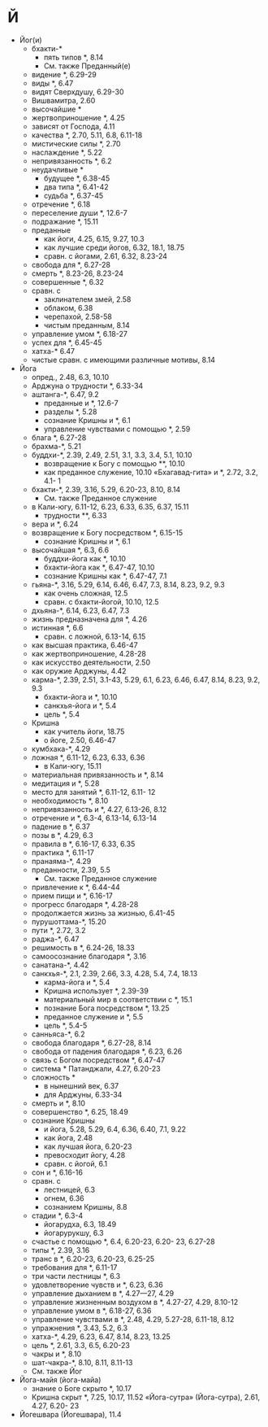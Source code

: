# Й

- Йог(и)
  - бхакти-\*
    - пять типов \*, 8.14
    - См. также Преданный(е)
  - видение \*, 6.29-29
  - виды \*, 6.47
  - видят Сверхдушу, 6.29-30
  - Вишвамитра, 2.60
  - высочайшие \*
  - жертвоприношение \*, 4.25
  - зависят от Господа, 4.11
  - качества \*, 2.70, 5.11, 6.8, 6.11-18
  - мистические силы \*, 2.70
  - наслаждение \*, 5.22
  - непривязанность \*, 6.2
  - неудачливые \*
    - будущее \*, 6.38-45
    - два типа \*, 6.41-42
    - судьба \*, 6.37-45
  - отречение \*, 6.18
  - переселение души \*, 12.6-7
  - подражание \*, 15.11
  - преданные
    - как йоги, 4.25, 6.15, 9.27, 10.3
    - как лучшие среди йогов, 6.32, 18.1, 18.75
    - сравн. с йогами, 2.61, 6.32, 8.23-24
  - свобода для \*, 6.27-28
  - смерть \*, 8.23-26, 8.23-24
  - совершенные \*, 6.32
  - сравн. с
    - заклинателем змей, 2.58
    - облаком, 6.38
    - черепахой, 2.58-58
    - чистым преданным, 8.14
  - управление умом \*, 6.18-27
  - успех для \*, 6.45-45
  - хатха-\* 6.47
  - чистые сравн. с имеющими различные мотивы, 8.14
- Йога
  - опред., 2.48, 6.3, 10.10
  - Арджуна о трудности \*, 6.33-34
  - аштанга-\*, 6.47, 9.2
    - преданные и \*, 12.6-7
    - разделы \*, 5.28
    - сознание Кришны и \*, 6.1
    - управление чувствами с помощью \*, 2.59
  - блага \*, 6.27-28
  - брахма-\*, 5.21
  - буддхи-\*, 2.39, 2.49, 2.51, 3.1, 3.3, 3.4, 5.1, 10.10
    - возвращение к Богу с помощью \*\*, 10.10
    - как преданное служение, 10.10 «Бхагавад-гита» и \*, 2.72, 3.2, 4.1- 1
  - бхакти-\*, 2.39, 3.16, 5.29, 6.20-23, 8.10, 8.14
    - См. также Преданное служение
  - в Кали-югу, 6.11-12, 6.23, 6.33, 6.35, 6.37, 15.11
    - трудности \*\*, 6.33
  - вера и \*, 6.24
  - возвращение к Богу посредством \*, 6.15-15
    - сознание Кришны и \*, 6.1
  - высочайшая \*, 6.3, 6.6
    - буддхи-йога как \*, 10.10
    - бхакти-йога как \*, 6.47-47, 10.10
    - сознание Кришны как \*, 6.47-47, 7.1
  - гьяна-\*, 3.16, 5.29, 6.14, 6.46, 6.47, 7.3, 8.14, 8.23, 9.2, 9.3
    - как очень сложная, 12.5
    - сравн. с бхакти-йогой, 10.10, 12.5
  - дхьяна-\*, 6.14, 6.23, 6.47, 7.3
  - жизнь предназначена для \*, 4.26
  - истинная \*, 6.6
    - сравн. с ложной, 6.13-14, 6.15
  - как высшая практика, 6.46-47
  - как жертвоприношение, 4.28-28
  - как искусство деятельности, 2.50
  - как оружие Арджуны, 4.42
  - карма-\*, 2.39, 2.51, 3.1-43, 5.29, 6.1, 6.23, 6.46, 6.47, 8.14, 8.23, 9.2, 9.3
    - бхакти-йога и \*, 10.10
    - санкхья-йога и \*, 5.4
    - цель \*, 5.4
  - Кришна
    - как учитель йоги, 18.75
    - о йоге, 2.50, 6.46-47
  - кумбхака-\*, 4.29
  - ложная \*, 6.11-12, 6.23, 6.33, 6.36
    - в Кали-югу, 15.11
  - материальная привязанность и \*, 8.14
  - медитация и \*, 5.28
  - место для занятий \*, 6.11-12, 6.11- 12
  - необходимость \*, 8.10
  - непривязанность и \*, 4.27, 6.13-26, 8.12
  - отречение и \*, 6.3-4, 6.13-14, 6.13-14
  - падение в \*, 6.37
  - позы в \*, 4.29, 6.3
  - правила в \*, 6.16-17, 6.33, 6.35
  - практика \*, 6.11-17
  - пранаяма-\*, 4.29
  - преданности, 2.39, 5.5
    - См. также Преданное служение
  - привлечение к \*, 6.44-44
  - прием пищи и \*, 6.16-17
  - прогресс благодаря \*, 4.28-28
  - продолжается жизнь за жизнью, 6.41-45
  - пурушоттама-\*, 15.20
  - пути \*, 2.72, 3.2
  - раджа-\*, 6.47
  - решимость в \*, 6.24-26, 18.33
  - самоосознание благодаря \*, 3.16
  - санатана-\*, 4.42
  - санкхья-\*, 2.1, 2.39, 2.66, 3.3, 4.28, 5.4, 7.4, 18.13
    - карма-йога и \*, 5.4
    - Кришна использует \*, 2.39-39
    - материальный мир в соответствии с \*, 15.1
    - познание Бога посредством \*, 13.25
    - преданное служение и \*, 5.5
    - цель \*, 5.4-5
  - санньяса-\*, 6.2
  - свобода благодаря \*, 6.27-28, 8.14
  - свобода от падения благодаря \*, 6.23, 6.26
  - связь с Богом посредством \*, 6.47-47
  - система \* Патанджали, 4.27, 6.20-23
  - сложность \*
    - в нынешний век, 6.37
    - для Арджуны, 6.33-34
  - смерть и \*, 8.10
  - совершенство \*, 6.25, 18.49
  - сознание Кришны
    - и йога, 5.28, 5.29, 6.4, 6.36, 6.40, 7.1, 9.22
    - как йога, 2.48
    - как лучшая йога, 6.20-23
    - превосходит йогу, 4.28
    - сравн. с йогой, 6.1
  - сон и \*, 6.16-16
  - сравн. с
    - лестницей, 6.3
    - огнем, 6.36
    - сознанием Кришны, 8.8
  - стадии \*, 6.3-4
    - йогарудха, 6.3, 18.49
    - йогарурукшу, 6.3
  - счастье с помощью \*, 6.4, 6.20-23, 6.20- 23, 6.27-28
  - типы \*, 2.39, 3.16
  - транс в \*, 6.20-23, 6.20-23, 6.25-25
  - требования для \*, 6.11-17
  - три части лестницы \*, 6.3
  - удовлетворение чувств и \*, 6.23, 6.36
  - управление дыханием в \*, 4.27—27, 4.29
  - управление жизненным воздухом в \*, 4.27-27, 4.29, 8.10-12
  - управление умом в \*, 6.18-27, 6.36
  - управление чувствами в \*, 2.48, 4.29, 5.27-28, 6.11-18, 8.12
  - упражнения \*, 3.43, 5.2, 6.3
  - хатха-\*, 4.29, 6.23, 6.47, 8.14, 8.23, 13.25
  - цель \*, 2.61, 3.3, 6.5, 6.20-23
  - чакры и \*, 8.10
  - шат-чакра-\*, 8.10, 8.11, 8.11-13
  - См. также Йог
- Йога-майя (йога-майа)
  - знание о Боге скрыто \*, 10.17
  - Кришна скрыт \*, 7.25, 10.17, 11.52 «Йога-сутра» (Йога-сутра), 2.61, 4.27, 6.20- 23
- Йогешвара (Йогешвара), 11.4
